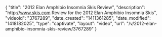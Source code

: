 {
    "title": "2012 Elan Amphibio Insomnia Skis Review",
    "description": "http:\/\/www.skis.com Review for the 2012 Elan Amphibio Insomnia Skis",
    "videoid": "3767289",
    "date_created": "1411361285",
    "date_modified": "1418182025",
    "type": "captivate",
    "layout": "video",
    "url": "\/v\/2012-elan-amphibio-insomnia-skis-review\/3767289"
}